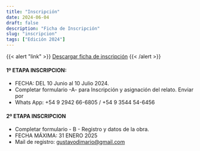 ```yaml
---
title: "Inscripción"
date: 2024-06-04
draft: false
description: "Ficha de Inscripción"
slug: "inscripcion"
tags: ["Edición 2024"]
---
```


{{< alert "link" >}}
[Descargar ficha de inscripción](ficha_de_inscripcion.docx)
{{< /alert >}}

#### 1º  ETAPA INSCRIPCION:
	
- FECHA: DEL 10 Junio al 10 Julio 2024.
- Completar formulario  -A- para  Inscripción y asignación del relato.  Enviar por 
- Whats App: +54 9 2942 66-6805   /       +54 9 3544 54-6456

#### 2º ETAPA INSCRIPCION 

- Completar formulario - B - Registro y datos de la obra. 
- FECHA MÁXIMA: 31 ENERO 2025  
- Mail de registro:   gustavodimario@gmail.com


